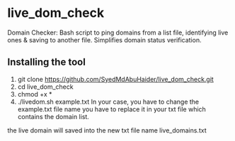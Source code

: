 # live_dom_check
Domain Checker: Bash script to ping domains from a list file, identifying live ones &amp; saving to another file. Simplifies domain status verification.

Installing the tool
--------------------------
1) git clone https://github.com/SyedMdAbuHaider/live_dom_check.git
2) cd live_dom_check
3) chmod +x *
4) ./livedom.sh example.txt 
In your case, you have to change the example.txt file name you have to replace it in your txt file which contains the domain list.

the live domain will saved into the new txt file name live_domains.txt
